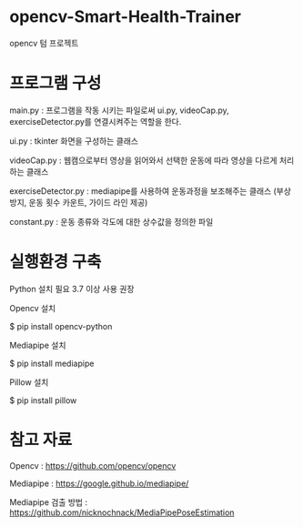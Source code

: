 # opencv-Smart-Health-Trainer
opencv 텀 프로젝트

# 프로그램 구성
main.py : 프로그램을 작동 시키는 파일로써 ui.py, videoCap.py, exerciseDetector.py를 연결시켜주는 역할을 한다.

ui.py : tkinter 화면을 구성하는 클래스 

videoCap.py : 웹캠으로부터 영상을 읽어와서 선택한 운동에 따라 영상을 다르게 처리하는 클래스

exerciseDetector.py : mediapipe를 사용하여 운동과정을 보조해주는 클래스 (부상 방지, 운동 횟수 카운트, 가이드 라인 제공)

constant.py : 운동 종류와 각도에 대한 상수값을 정의한 파일


# 실행환경 구축
Python 설치 필요 3.7 이상 사용 권장

Opencv 설치

$ pip install opencv-python

Mediapipe 설치

$ pip install mediapipe

Pillow 설치

$ pip install pillow

# 참고 자료
Opencv : https://github.com/opencv/opencv

Mediapipe : https://google.github.io/mediapipe/

Mediapipe 검출 방법 : https://github.com/nicknochnack/MediaPipePoseEstimation
